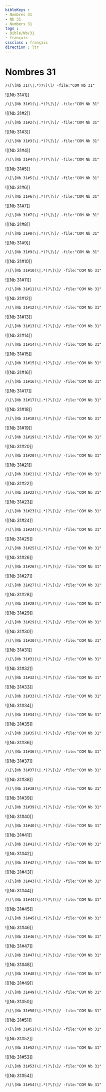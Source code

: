 ```yaml
---
bibleKeys : 
- Nombres 31
- Nb 31
- Numbers 31
tags : 
- Bible/Nb/31
- français
cssclass : français
direction : ltr
---
```


# Nombres 31

```query
/\[\[Nb 31(\|.*)?\]\]/ -file:"COM Nb 31"
```



![[Nb 31#1]]

```query
/\[\[Nb 31#1(\|.*)?\]\]/ -file:"COM Nb 31"
```

![[Nb 31#2]]

```query
/\[\[Nb 31#2(\|.*)?\]\]/ -file:"COM Nb 31"
```

![[Nb 31#3]]

```query
/\[\[Nb 31#3(\|.*)?\]\]/ -file:"COM Nb 31"
```

![[Nb 31#4]]

```query
/\[\[Nb 31#4(\|.*)?\]\]/ -file:"COM Nb 31"
```

![[Nb 31#5]]

```query
/\[\[Nb 31#5(\|.*)?\]\]/ -file:"COM Nb 31"
```

![[Nb 31#6]]

```query
/\[\[Nb 31#6(\|.*)?\]\]/ -file:"COM Nb 31"
```

![[Nb 31#7]]

```query
/\[\[Nb 31#7(\|.*)?\]\]/ -file:"COM Nb 31"
```

![[Nb 31#8]]

```query
/\[\[Nb 31#8(\|.*)?\]\]/ -file:"COM Nb 31"
```

![[Nb 31#9]]

```query
/\[\[Nb 31#9(\|.*)?\]\]/ -file:"COM Nb 31"
```

![[Nb 31#10]]

```query
/\[\[Nb 31#10(\|.*)?\]\]/ -file:"COM Nb 31"
```

![[Nb 31#11]]

```query
/\[\[Nb 31#11(\|.*)?\]\]/ -file:"COM Nb 31"
```

![[Nb 31#12]]

```query
/\[\[Nb 31#12(\|.*)?\]\]/ -file:"COM Nb 31"
```

![[Nb 31#13]]

```query
/\[\[Nb 31#13(\|.*)?\]\]/ -file:"COM Nb 31"
```

![[Nb 31#14]]

```query
/\[\[Nb 31#14(\|.*)?\]\]/ -file:"COM Nb 31"
```

![[Nb 31#15]]

```query
/\[\[Nb 31#15(\|.*)?\]\]/ -file:"COM Nb 31"
```

![[Nb 31#16]]

```query
/\[\[Nb 31#16(\|.*)?\]\]/ -file:"COM Nb 31"
```

![[Nb 31#17]]

```query
/\[\[Nb 31#17(\|.*)?\]\]/ -file:"COM Nb 31"
```

![[Nb 31#18]]

```query
/\[\[Nb 31#18(\|.*)?\]\]/ -file:"COM Nb 31"
```

![[Nb 31#19]]

```query
/\[\[Nb 31#19(\|.*)?\]\]/ -file:"COM Nb 31"
```

![[Nb 31#20]]

```query
/\[\[Nb 31#20(\|.*)?\]\]/ -file:"COM Nb 31"
```

![[Nb 31#21]]

```query
/\[\[Nb 31#21(\|.*)?\]\]/ -file:"COM Nb 31"
```

![[Nb 31#22]]

```query
/\[\[Nb 31#22(\|.*)?\]\]/ -file:"COM Nb 31"
```

![[Nb 31#23]]

```query
/\[\[Nb 31#23(\|.*)?\]\]/ -file:"COM Nb 31"
```

![[Nb 31#24]]

```query
/\[\[Nb 31#24(\|.*)?\]\]/ -file:"COM Nb 31"
```

![[Nb 31#25]]

```query
/\[\[Nb 31#25(\|.*)?\]\]/ -file:"COM Nb 31"
```

![[Nb 31#26]]

```query
/\[\[Nb 31#26(\|.*)?\]\]/ -file:"COM Nb 31"
```

![[Nb 31#27]]

```query
/\[\[Nb 31#27(\|.*)?\]\]/ -file:"COM Nb 31"
```

![[Nb 31#28]]

```query
/\[\[Nb 31#28(\|.*)?\]\]/ -file:"COM Nb 31"
```

![[Nb 31#29]]

```query
/\[\[Nb 31#29(\|.*)?\]\]/ -file:"COM Nb 31"
```

![[Nb 31#30]]

```query
/\[\[Nb 31#30(\|.*)?\]\]/ -file:"COM Nb 31"
```

![[Nb 31#31]]

```query
/\[\[Nb 31#31(\|.*)?\]\]/ -file:"COM Nb 31"
```

![[Nb 31#32]]

```query
/\[\[Nb 31#32(\|.*)?\]\]/ -file:"COM Nb 31"
```

![[Nb 31#33]]

```query
/\[\[Nb 31#33(\|.*)?\]\]/ -file:"COM Nb 31"
```

![[Nb 31#34]]

```query
/\[\[Nb 31#34(\|.*)?\]\]/ -file:"COM Nb 31"
```

![[Nb 31#35]]

```query
/\[\[Nb 31#35(\|.*)?\]\]/ -file:"COM Nb 31"
```

![[Nb 31#36]]

```query
/\[\[Nb 31#36(\|.*)?\]\]/ -file:"COM Nb 31"
```

![[Nb 31#37]]

```query
/\[\[Nb 31#37(\|.*)?\]\]/ -file:"COM Nb 31"
```

![[Nb 31#38]]

```query
/\[\[Nb 31#38(\|.*)?\]\]/ -file:"COM Nb 31"
```

![[Nb 31#39]]

```query
/\[\[Nb 31#39(\|.*)?\]\]/ -file:"COM Nb 31"
```

![[Nb 31#40]]

```query
/\[\[Nb 31#40(\|.*)?\]\]/ -file:"COM Nb 31"
```

![[Nb 31#41]]

```query
/\[\[Nb 31#41(\|.*)?\]\]/ -file:"COM Nb 31"
```

![[Nb 31#42]]

```query
/\[\[Nb 31#42(\|.*)?\]\]/ -file:"COM Nb 31"
```

![[Nb 31#43]]

```query
/\[\[Nb 31#43(\|.*)?\]\]/ -file:"COM Nb 31"
```

![[Nb 31#44]]

```query
/\[\[Nb 31#44(\|.*)?\]\]/ -file:"COM Nb 31"
```

![[Nb 31#45]]

```query
/\[\[Nb 31#45(\|.*)?\]\]/ -file:"COM Nb 31"
```

![[Nb 31#46]]

```query
/\[\[Nb 31#46(\|.*)?\]\]/ -file:"COM Nb 31"
```

![[Nb 31#47]]

```query
/\[\[Nb 31#47(\|.*)?\]\]/ -file:"COM Nb 31"
```

![[Nb 31#48]]

```query
/\[\[Nb 31#48(\|.*)?\]\]/ -file:"COM Nb 31"
```

![[Nb 31#49]]

```query
/\[\[Nb 31#49(\|.*)?\]\]/ -file:"COM Nb 31"
```

![[Nb 31#50]]

```query
/\[\[Nb 31#50(\|.*)?\]\]/ -file:"COM Nb 31"
```

![[Nb 31#51]]

```query
/\[\[Nb 31#51(\|.*)?\]\]/ -file:"COM Nb 31"
```

![[Nb 31#52]]

```query
/\[\[Nb 31#52(\|.*)?\]\]/ -file:"COM Nb 31"
```

![[Nb 31#53]]

```query
/\[\[Nb 31#53(\|.*)?\]\]/ -file:"COM Nb 31"
```

![[Nb 31#54]]

```query
/\[\[Nb 31#54(\|.*)?\]\]/ -file:"COM Nb 31"
```

